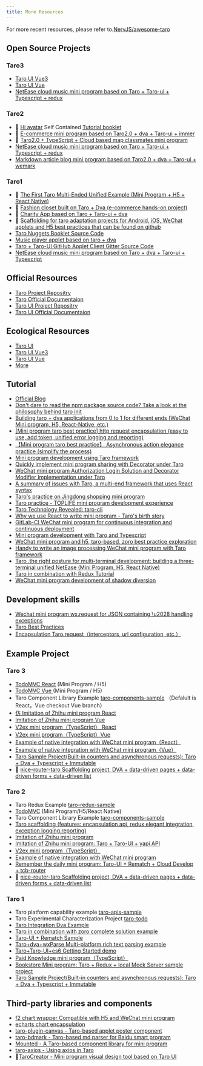 ```yaml
---
title: More Resources
---
```


For more recent resources, please refer to.[NervJS/awesome-taro](https://github.com/NervJS/awesome-taro)

## Open Source Projects

### Taro3

- [Taro UI Vue3](https://b2nil.github.io/taro-ui-vue3/)
- [Taro UI Vue](https://github.com/psaren/taro-ui-vue)
- [NetEase cloud music mini program based on Taro + Taro-ui + Typescript + redux](https://github.com/lsqy/taro-music/tree/feature_upgrade_taro3.0)

### Taro2

- 💯 [Hi avatar](https://github.com/hi-our/hi-face) Self Contained [Tutorial booklet](https://www.xiaoxili.com/hi-face)
- 💯 [E-commerce mini program based on Taro2.0 + dva + Taro-ui + immer](https://github.com/jiechud/taro-mall)
- 💯 [Taro2.0 + TypeScript + Cloud based map classmates mini program](https://github.com/Mayandev/classmate-map)
- [NetEase cloud music mini program based on Taro + Taro-ui + Typescript + redux](https://github.com/lsqy/taro-music)
- [Markdown article blog mini program based on Taro2.0 + dva + Taro-ui + wemark](https://github.com/hirCodd/JavaNorthMiniApp.git)

### Taro1

- 💯 [The First Taro Multi-Ended Unified Example (Mini Program + H5 + React Native)](https://github.com/js-newbee/taro-yanxuan)
- 💯 [Fashion closet built on Taro + Dva (e-commerce hands-on project)](https://github.com/EasyTuan/taro-msparis)
- 💯 [Charity App based on Taro + Taro-ui + dva](https://github.com/hugetiny/quit-smoking)
- 💯 [Scaffolding for taro adaptation projects for Android, iOS, WeChat applets and H5 best practices that can be found on github](https://github.com/bozaigao/Taro-demo)
- [Taro Nuggets Booklet Source Code](https://github.com/o2team/taro-ebook-source)
- [Music player applet based on taro + dva](https://github.com/huangzhuangjia/taro-music)
- [Taro + Taro-UI GitHub Applet Client Gitter Source Code](https://github.com/huangjianke/Gitter)
- [NetEase cloud music mini program based on Taro + dva + Taro-ui + Typescript](https://github.com/abc-club/taro-music-ts)

## Official Resources

- [Taro Project Repositry](https://github.com/NervJS/taro)
- [Taro Official Documentaion](/docs)
- [Taro UI Project Repositry](https://github.com/NervJS/taro-ui)
- [Taro UI Official Documentaion](https://taro-ui.jd.com)

## Ecological Resources

- [Taro UI](https://taro-ui.jd.com)
- [Taro UI Vue3](https://b2nil.github.io/taro-ui-vue3/)
- [Taro UI Vue](https://github.com/psaren/taro-ui-vue)
- [More](/docs/redux)

## Tutorial

- [Official Blog](/blog)
- [Don't dare to read the npm package source code? Take a look at the philosophy behind taro init](https://juejin.im/post/5c21f4e5f265da61117a54a0)
- [Building taro + dva applications from 0 to 1 for different ends (WeChat Mini program, H5, React-Native, etc.)](https://juejin.im/post/5bb1766d5188255c3272cdd0)
- [[Mini program taro best practice] http request encapsulation (easy to use, add token, unified error logging and reporting)](https://segmentfault.com/a/1190000016533592)
- [【Mini program taro best practice】 Asynchronous action elegance practice (simplify the process)](https://segmentfault.com/a/1190000016534001)
- [Mini program development using Taro framework](https://juejin.im/post/5ba0a53af265da0ab5037234)
- [Quickly implement mini program sharing with Decorator under Taro](https://juejin.im/post/5b99da5d5188255c6f1e084e)
- [WeChat mini program Authorization Login Solution and Decorator Modifier Implementation under Taro](https://juejin.im/post/5b97a762e51d450e9649a8fd)
- [A summary of issues with Taro, a multi-end framework that uses React syntax](https://segmentfault.com/a/1190000016247153)
- [Taro's practice on Jingdong shopping mini program](https://juejin.im/entry/5b987859e51d450ea2465ddd)
- [Taro practice - TOPLIFE mini program development experience](https://juejin.im/post/5b3b786a6fb9a04f89780a9f)
- [Taro Technology Revealed: taro-cli](https://juejin.im/post/5b3ce041e51d45194832aaf6)
- [Why we use React to write mini program - Taro's birth story](https://juejin.im/post/5b30b476518825749e4a1d91)
- [GitLab-CI WeChat mini program for continuous integration and continuous deployment](https://zacksleo.github.io/2018/04/08/GitLab-CI%E5%BE%AE%E4%BF%A1%E5%B0%8F%E7%A8%8B%E5%BA%8F%E8%BF%9B%E8%A1%8C%E6%8C%81%E7%BB%AD%E9%9B%86%E6%88%90%E5%92%8C%E6%8C%81%E7%BB%AD%E9%83%A8%E7%BD%B2/)
- [Mini program development with Taro and Typescript](https://zacksleo.github.io/2018/06/16/%E4%BD%BF%E7%94%A8Taro%E5%92%8CTypescript%E8%BF%9B%E8%A1%8C%E5%B0%8F%E7%A8%8B%E5%BA%8F%E5%BC%80%E5%8F%91/)
- [WeChat mini program and h5, taro-based, zoro best practice exploration](https://www.jianshu.com/p/7c27dbbc080f)
- [Handy to write an image processing WeChat mini program with Taro framework](https://juejin.im/post/5c3c8c58f265da611a4813a9)
- [Taro ,the right posture for multi-terminal development: building a three-terminal unified NetEase (Mini Program, H5, React Native)](https://juejin.im/post/5c6a151f518825625e4ac830)
- [Taro in combination with Redux Tutorial](https://github.com/imageslr/taro-library#%E5%BC%95%E5%85%A5-redux)
- [WeChat mini program development of shadow diversion](https://juejin.im/post/5c788d28e51d4560a82be8d2)

## Development skills

- [Wechat mini program wx.request for JSON containing \u2028 handling exceptions](https://segmentfault.com/a/1190000015443614)
- [Taro Best Practices](https://github.com/js-newbee/taro-best-practices)
- [Encapsulation Taro.request（interceptors, url configuration, etc.）](https://github.com/TigerHee/taro-request)

## Example Project

### Taro 3

- [TodoMVC React](https://github.com/NervJS/TodoMVC/tree/react) (Mini Program / H5)
- [TodoMVC Vue ](https://github.com/NervJS/TodoMVC/tree/react) (Mini Program / H5)
- Taro Component Library Example [taro-components-sample](https://github.com/NervJS/taro-components-sample) （Defalult is React，Vue checkout Vue branch）
- [仿 Imitation of Zhihu mini program React](https://github.com/NervJS/taro-zhihu-sample/tree/next)
- [Imitation of Zhihu mini program Vue](https://github.com/NervJS/taro-zhihu-sample/tree/vue)
- [V2ex mini program（TypeScript） React](https://github.com/NervJS/taro-v2ex/tree/next)
- [V2ex mini program（TypeScript）Vue](https://github.com/NervJS/taro-v2ex/tree/vue)
- [Example of native integration with WeChat mini program（React）](https://github.com/NervJS/taro-sample-weapp/tree/next)
- [Example of native integration with WeChat mini program（Vue）](https://github.com/NervJS/taro-sample-weapp/tree/vue)
- [Taro Sample Project(Built-in counters and asynchronous requests): Taro + Dva + Typescript + Immutable](https://github.com/didilinkin/tarojs-ts-cli)
- 💯 [nice-router-taro Scaffolding project, DVA + data-driven pages + data-driven forms + data-driven list](https://github.com/kala888/nice-router-taro)

### Taro 2

- Taro Redux Example [taro-redux-sample](https://github.com/NervJS/taro-redux-sample)
- [TodoMVC](https://github.com/NervJS/TodoMVC) (Mini Program/H5/React Native)
- Taro Component Library Example [taro-components-sample](https://github.com/NervJS/taro-components-sample/tree/master)
- [Taro scaffolding (features: encapsulation api, redux elegant integration, exception logging reporting)](https://github.com/wsdo/taro-kit.git)
- [Imitation of Zhihu mini program](https://github.com/NervJS/taro-zhihu-sample)
- [Imitation of Zhihu mini program: Taro + Taro-UI + yapi API](https://github.com/MoonCheung/zhihu-applet)
- [V2ex mini program（TypeScript）](https://github.com/NervJS/taro-v2ex)
- [Example of native integration with WeChat mini program](https://github.com/NervJS/taro-sample-weapp)
- [Remember the daily mini program: Taro-UI + Rematch + Cloud Develop + tcb-router](https://github.com/zhixiaoqiang/taroCloud)
- 💯 [nice-router-taro Scaffolding project, DVA + data-driven pages + data-driven forms + data-driven list](https://github.com/kala888/nice-router-taro/tree/taro2)

### Taro 1

- Taro platform capability example [taro-apis-sample](https://github.com/NervJS/taro-apis-sample)
- Taro Experimental Characterization Project [taro-todo](https://github.com/NervJS/taro-todo)
- [Taro Integration Dva Example](https://github.com/zuoge85/taro-dva)
- [Taro in combination with zoro complete solution example](https://github.com/FaureWu/ztaro)
- [Taro-UI + Rematch Sample](https://github.com/qwIvan/taro-demo-todolist)
- [Taro+dva+wxParse Multi-platform rich text parsing example](https://github.com/zcSkr/taro-dva-wxParse)
- [Taro+Taro-UI+es6 Getting Started demo](https://github.com/hyyqcweb/taro-gank)
- [Paid Knowledge mini program（TypeScript）](https://github.com/SmallRuralDog/yundocs)
- [Bookstore Mini program: Taro + Redux + local Mock Server sample project](https://github.com/imageslr/taro-library)
- [Taro Sample Project(Built-in counters and asynchronous requests): Taro + Dva + Typescript + Immutable](https://github.com/didilinkin/elf-taro-cli/tree/taro-1.2.8)

## Third-party libraries and components

- [f2 chart wrapper Compatible with H5 and WeChat mini program](https://github.com/xioxin/taro-f2)
- [echarts chart encapsulation ](https://github.com/WsmDyj/echarts-for-taro)
- [taro-plugin-canvas - Taro-based applet poster component](https://github.com/chuyun/taro-plugin-canvas)
- [taro-bdmark - Taro-based md parser for Baidu smart program](https://github.com/guozimo/taro-bdMark)
- [Mounted - A Taro-based component library for mini program](https://github.com/fjc0k/mounted)
- [taro-axios - Using axios in Taro](https://github.com/fjc0k/taro-axios)
- 🔨[TaroCreator - Mini program visual design tool based on Taro UI](https://github.com/mpfast/TaroCreator)
